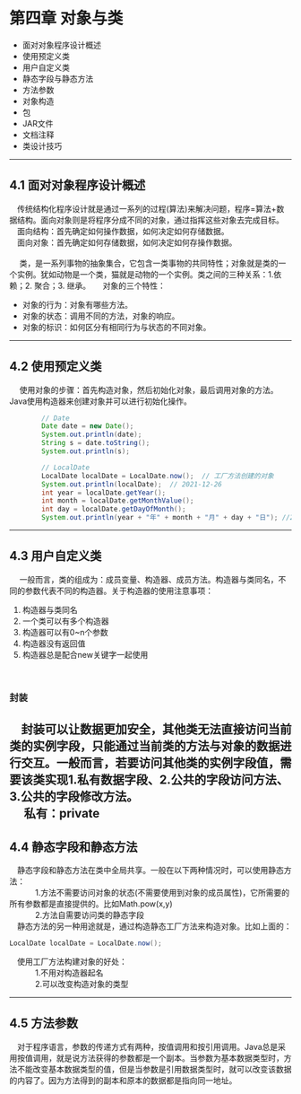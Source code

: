 # 第四章 对象与类
* 面对对象程序设计概述
* 使用预定义类
* 用户自定义类
* 静态字段与静态方法
* 方法参数
* 对象构造
* 包
* JAR文件
* 文档注释
* 类设计技巧

---
## 4.1 面对对象程序设计概述
&emsp;传统结构化程序设计就是通过一系列的过程(算法)来解决问题，程序=算法+数据结构。面向对象则是将程序分成不同的对象，通过指挥这些对象去完成目标。<br>
&emsp;面向结构：首先确定如何操作数据，如何决定如何存储数据。<br>
&emsp;面向对象：首先确定如何存储数据，如何决定如何存操作数据。<br>
<br>
&emsp; 类，是一系列事物的抽象集合，它包含一类事物的共同特性；对象就是类的一个实例。犹如动物是一个类，猫就是动物的一个实例。类之间的三种关系：1.依赖；2. 聚合；3. 继承。
&emsp; 对象的三个特性：
* 对象的行为：对象有哪些方法。
* 对象的状态：调用不同的方法，对象的响应。
* 对象的标识：如何区分有相同行为与状态的不同对象。
---
## 4.2 使用预定义类
&emsp; 使用对象的步骤：首先构造对象，然后初始化对象，最后调用对象的方法。Java使用构造器来创建对象并可以进行初始化操作。<br>
``` java
        // Date
        Date date = new Date();
        System.out.println(date);
        String s = date.toString();
        System.out.println(s);

        // LocalDate
        LocalDate localDate = LocalDate.now();  // 工厂方法创建的对象
        System.out.println(localDate);  // 2021-12-26
        int year = localDate.getYear();
        int month = localDate.getMonthValue();
        int day = localDate.getDayOfMonth();
        System.out.println(year + "年" + month + "月" + day + "日"); //2021年12月26日
```

---
## 4.3 用户自定义类
&emsp; 一般而言，类的组成为：成员变量、构造器、成员方法。构造器与类同名，不同的参数代表不同的构造器。关于构造器的使用注意事项：
1. 构造器与类同名
2. 一个类可以有多个构造器
3. 构造器可以有0~n个参数
4. 构造器没有返回值
5. 构造器总是配合new关键字一起使用
<br>

### 封装
&emsp;封装可以让数据更加安全，其他类无法直接访问当前类的实例字段，只能通过当前类的方法与对象的数据进行交互。一般而言，若要访问其他类的实例字段值，需要该类实现1.私有数据字段、2.公共的字段访问方法、3.公共的字段修改方法。
<br>
&emsp; 私有：private
---
## 4.4 静态字段和静态方法
&emsp;静态字段和静态方法在类中全局共享。一般在以下两种情况时，可以使用静态方法：<br>
&emsp;&emsp;&emsp; 1.方法不需要访问对象的状态(不需要使用到对象的成员属性)，它所需要的所有参数都是直接提供的。比如Math.pow(x,y)<br>
&emsp;&emsp;&emsp; 2.方法自需要访问类的静态字段<br>
&emsp;静态方法的另一种用途就是，通过构造静态工厂方法来构造对象。比如上面的：
``` java
LocalDate localDate = LocalDate.now();
```
&emsp;使用工厂方法构建对象的好处：<br>
&emsp;&emsp;&emsp; 1.不用对构造器起名<br>
&emsp;&emsp;&emsp; 2.可以改变构造对象的类型<br>

---
## 4.5 方法参数
&emsp;对于程序语言，参数的传递方式有两种，按值调用和按引用调用。Java总是采用按值调用，就是说方法获得的参数都是一个副本。当参数为基本数据类型时，方法不能改变基本数据类型的值，但是当参数是引用数据类型时，就可以改变该数据的内容了。因为方法得到的副本和原本的数据都是指向同一地址。
